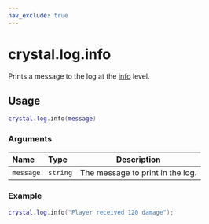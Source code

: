 ```yaml
---
nav_exclude: true
---
```


# crystal.log.info

Prints a message to the log at the [info](verbosity) level.

## Usage

```lua
crystal.log.info(message)
```

### Arguments

| Name      | Type     | Description                      |
| :-------- | :------- | -------------------------------- |
| `message` | `string` | The message to print in the log. |

### Example

```lua
crystal.log.info("Player received 120 damage");
```
